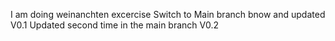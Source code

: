 I am doing weinanchten excercise
Switch to Main branch bnow and updated V0.1
Updated second time in the main branch V0.2

